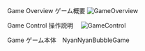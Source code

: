 Game Overview ゲーム概要
![GameOverview](NyanNyanBubble_GameOverview.png)

Game Control 操作説明　
![GameControl](NyanNyanBubbl_GameControl.png)

Game ゲーム本体　NyanNyanBubbleGame
